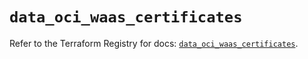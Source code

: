 # `data_oci_waas_certificates`

Refer to the Terraform Registry for docs: [`data_oci_waas_certificates`](https://registry.terraform.io/providers/oracle/oci/7.19.0/docs/data-sources/waas_certificates).
